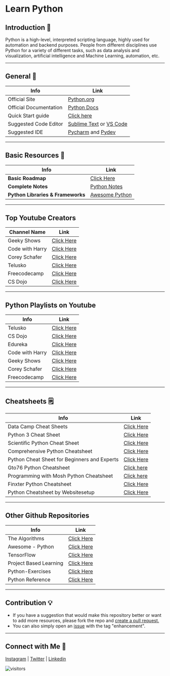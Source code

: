 # Learn Python

## Introduction 💫
Python is a high-level, interpreted scripting language, highly used for automation and backend purposes.
People from different disciplines use Python for a variety of different tasks, such as data analysis and visualization, artificial intelligence and Machine Learning, 
automation, etc.

---

## General 🔗

| Info                   | Link                                                                                                                   |
| ---------------------- | ---------------------------------------------------------------------------------------------------------------------- | 
| Official Site          | [Python.org](https://python.org)                                                                                       |
| Official Documentation | [Python Docs](https://docs.python.org)                                                                                 |
| Quick Start guide      | [Click here](https://www.python.org/about/gettingstarted/)                                                             | 
| Suggested Code Editor  | [Sublime Text](http://www.sublimetext.com/) or [VS Code](code.visualstudio.com)                                        |
| Suggested IDE          | [Pycharm](https://www.jetbrains.com/pycharm/) and [Pydev](http://pydev.org/)                                           |

---

## Basic Resources 🔗

| Info                              | Link                                                                                                          |
| --------------------------------- | ------------------------------------------------------------------------------------------------------------- |
| **Basic Roadmap**                 | <a href='./roadmap.md' target="_blank">Click Here</a>                                                         |
| **Complete Notes**                | [Python Notes](https://github.com/thegeekyb0y/learnpython/blob/main/Python%20Notes%20(goalkicker).pdf)        |   
| **Python Libraries & Frameworks** | [Awesome Python](https://github.com/vinta/awesome-python)                                                     |

---
## Top Youtube Creators 
| Channel Name                           | Link                                                                                                     |
| -------------------------------------- | -------------------------------------------------------------------------------------------------------- |
| Geeky Shows                            | [Click Here](https://www.youtube.com/user/GeekyShow1)                                                    |
| Code with Harry                        | [Click Here](https://www.youtube.com/c/CodeWithHarry)                                                    |
| Corey Schafer                          | [Click Here](https://www.youtube.com/c/Coreyms)                                                          |
| Telusko                                | [Click Here](https://www.youtube.com/c/Telusko)                                                          |
| Freecodecamp                           | [Click Here](https://www.youtube.com/c/Freecodecamp)                                                     |
| CS Dojo                                | [Click Here](https://www.youtube.com/c/CSDojo)                                                           |

---

## Python Playlists on Youtube 

| Info                                   | Link                                                                                                     |
| -------------------------------------- | -------------------------------------------------------------------------------------------------------- |
| Telusko                                | [Click Here](https://youtube.com/playlist?list=PLsyeobzWxl7poL9JTVyndKe62ieoN-MZ3)                       |
| CS Dojo                                | [Click Here](https://youtube.com/playlist?list=PLBZBJbE_rGRWeh5mIBhD-hhDwSEDxogDg)                       |
| Edureka                                | [Click Here](https://youtube.com/playlist?list=PL9ooVrP1hQOHY-BeYrKHDrHKphsJOyRyu)                       |
| Code with Harry                        | [Click Here](https://youtube.com/playlist?list=PLu0W_9lII9agICnT8t4iYVSZ3eykIAOME)                       |
| Geeky Shows                            | [Click Here](https://www.youtube.com/playlist?list=PLbGui_ZYuhigZkqrHbI_ZkPBrIr5Rsd5L)                   |
| Corey Schafer                          | [Click Here](https://www.youtube.com/playlist?list=PL-osiE80TeTt2d9bfVyTiXJA-UTHn6WwU)                   |
| Freecodecamp                           | [Click Here](https://www.youtube.com/playlist?list=PLWKjhJtqVAbnqBxcdjVGgT3uVR10bzTEB)                   |

---

## Cheatsheets 🗒️

|Info                                          | Link                                                                                                |
|--------------------------------------------- | --------------------------------------------------------------------------------------------------- |
| Data Camp Cheat Sheets                       | [Click Here](https://www.datacamp.com/community/data-science-cheatsheets)                           |
| Python 3 Cheat Sheet                         | [Click Here](https://perso.limsi.fr/pointal/_media/python:cours:mementopython3-english.pdf)         |
| Scientific Python Cheat Sheet                | [Click Here](https://ipgp.github.io/scientific_python_cheat_sheet/)                                 |
| Comprehensive Python Cheatsheet              | [Click Here](https://gto76.github.io/python-cheatsheet/)                                            |
| Python Cheat Sheet for Beginners and Experts | [Click Here](https://sinxloud.com/python-cheat-sheet-beginner-advanced/)                            |
| Gto76 Python Cheatsheet                      | [Click here](https://www.pythoncheatsheet.org/)                                                     |
| Programming with Mosh Python Cheatsheet      | [Click here](https://programmingwithmosh.com/wp-content/uploads/2019/02/Python-Cheat-Sheet.pdf)     |
| Finxter Python Cheatsheet                    | [Click Here](https://blog.finxter.com/python-cheat-sheets/)                                         |
| Python Cheatsheet by Websitesetup            | [Click Here](https://websitesetup.org/wp-content/uploads/2021/04/Python-cheat-sheet-April-2021.pdf) |

---

## Other Github Repositories

| Info                                   | Link                                                                                                     |
| -------------------------------------- | -------------------------------------------------------------------------------------------------------- |
| The Algorithms                         | [Click Here](https://github.com/TheAlgorithms/Python)                                                    |
| Awesome - Python                       | [Click Here](https://github.com/vinta/awesome-python)                                                    |
| TensorFlow                             | [Click Here](https://github.com/tensorflow/tensorflow)                                                   |
| Project Based Learning                 | [Click Here](https://github.com/tuvtran/project-based-learning#python)                                   | 
| Python-Exercises                       | [Click Here](https://github.com/zhiwehu/Python-programming-exercises)                                    |  
| Python Reference                       | [Click Here](https://github.com/rasbt/python_reference)                                                  |

---

## Contribution 💡

- If you have a suggestion that would make this repository better or want to add more resources, please fork the repo and [create a pull request.](https://github.com/thegeekyb0y/learnpython/issues/new) 
- You can also simply open an [issue](https://github.com/thegeekyb0y/learnpython/issues/new) with the tag "enhancement". 

---

## Connect with Me 🤝

[Instagram](https://www.instagram.com/thegeekyb0y) | [Twitter](https://www.twitter.com/thegeekyb0y) | [Linkedin](https://www.linkedin.com/in/adityacodes)

![visitors](https://page-views.glitch.me/badge?page_id=thegeekyb0y/learnpython)

